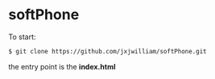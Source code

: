 # softPhone

To start:
```bash
$ git clone https://github.com/jxjwilliam/softPhone.git
```

the entry point is the <strong>index.html</strong>


